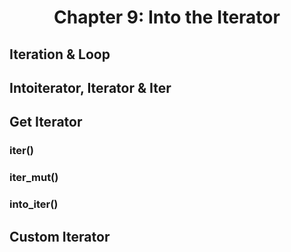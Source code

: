 # <center> Chapter 9: Into the Iterator </center>
## Iteration & Loop

## Intoiterator, Iterator & Iter

## Get Iterator
### iter()

### iter_mut()

### into_iter()

## Custom Iterator